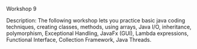 Workshop 9

Description:
The following workshop lets you practice basic java coding techniques, creating classes, methods, using arrays, Java I/O, inheritance, polymorphism, Exceptional Handling, JavaFx (GUI), Lambda expressions, Functional Interface, Collection Framework, Java Threads.

